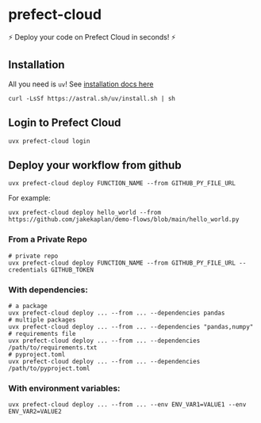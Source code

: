 # prefect-cloud

:zap: Deploy your code on Prefect Cloud in seconds! :zap:

## Installation
All you need is `uv`! See [installation docs here](https://docs.astral.sh/uv/getting-started/installation/)
```console
curl -LsSf https://astral.sh/uv/install.sh | sh
```

## Login to Prefect Cloud
```console
uvx prefect-cloud login
```

## Deploy your workflow from github

```console
uvx prefect-cloud deploy FUNCTION_NAME --from GITHUB_PY_FILE_URL
```
For example:
```console
uvx prefect-cloud deploy hello_world --from https://github.com/jakekaplan/demo-flows/blob/main/hello_world.py
```
### From a Private Repo
```shell
# private repo
uvx prefect-cloud deploy FUNCTION_NAME --from GITHUB_PY_FILE_URL --credentials GITHUB_TOKEN
```

### With dependencies:
```console
# a package
uvx prefect-cloud deploy ... --from ... --dependencies pandas
# multiple packages
uvx prefect-cloud deploy ... --from ... --dependencies "pandas,numpy"
# requirements file
uvx prefect-cloud deploy ... --from ... --dependencies /path/to/requirements.txt
# pyproject.toml
uvx prefect-cloud deploy ... --from ... --dependencies /path/to/pyproject.toml
```

### With environment variables:
```console
uvx prefect-cloud deploy ... --from ... --env ENV_VAR1=VALUE1 --env ENV_VAR2=VALUE2
```
